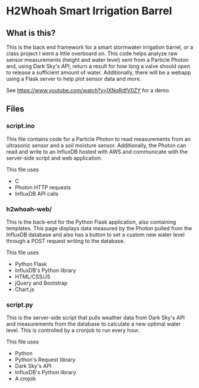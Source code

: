 # H2Whoah Smart Irrigation Barrel
## What is this?
This is the back end framework for a smart stormwater irrigation barrel, or a class project I went a little overboard on. This code helps analyze raw sensor measurements (height and water level) sent from a Particle Photon and, using Dark Sky's API, return a result for how long a valve should open to release a sufficient amount of water. Additionally, there will be a webapp using a Flask server to help plot sensor data and more.

See https://www.youtube.com/watch?v=lXNqRdfV0ZY for a demo.

## Files
### script.ino
This file contains code for a Particle Photon to read measurements from an ultrasonic sensor and a soil moisture sensor. Additionally, the Photon can read and write to an InfluxDB hosted with AWS and communicate with the server-side script and web application.

This file uses
* C
* Photon HTTP requests
* InfluxDB API calls


### h2whoah-web/
This is the back-end for the Python Flask application, also containing templates. This page displays data measured by the Photon pulled from the InfluxDB database and also has a button to set a custom new water level through a POST request writing to the database.

This file uses
* Python Flask
* InfluxDB's Python library
* HTML/CSS/JS
* jQuery and Bootstrap
* Chart.js

### script.py
This is the server-side script that pulls weather data from Dark Sky's API and measurements from the database to calculate a new optimal water level. This is controlled by a cronjob to run every hour.

This file uses
* Python
* Python's Request library
* Dark Sky's API
* InfluxDB's Python library
* A crojob
